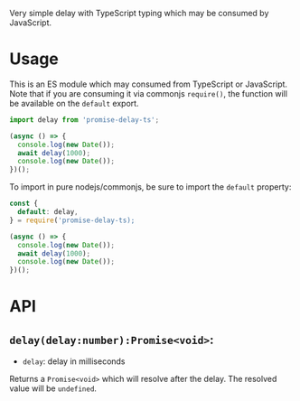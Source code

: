 Very simple delay with TypeScript typing which may be consumed by JavaScript.

# Usage

This is an ES module which may consumed from TypeScript or JavaScript.
Note that if you are consuming it via commonjs `require()`, the function will be available on the `default` export.

```ts
import delay from 'promise-delay-ts';

(async () => {
  console.log(new Date());
  await delay(1000);
  console.log(new Date());
})();
```

To import in pure nodejs/commonjs, be sure to import the `default` property:

```js
const {
  default: delay,
} = require('promise-delay-ts);

(async () => {
  console.log(new Date());
  await delay(1000);
  console.log(new Date());
})();
```

# API

## `delay(delay:number):Promise<void>`:

* `delay`: delay in milliseconds

Returns a `Promise<void>` which will resolve after the delay.
The resolved value will be `undefined`.
